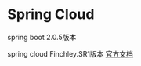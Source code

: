 # Spring Cloud
spring boot 2.0.5版本  

spring cloud Finchley.SR1版本  [官方文档](http://cloud.spring.io/spring-cloud-static/Finchley.SR1/)